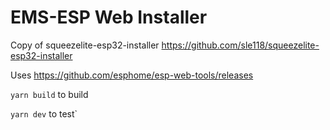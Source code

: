 # EMS-ESP Web Installer

Copy of squeezelite-esp32-installer <https://github.com/sle118/squeezelite-esp32-installer>

Uses <https://github.com/esphome/esp-web-tools/releases>

`yarn build` to build

`yarn dev` to test`
